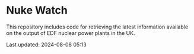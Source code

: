 # Nuke Watch

This repository includes code for retrieving the latest information available on the output of EDF nuclear power plants in the UK.

Last updated: 2024-08-08 05:13